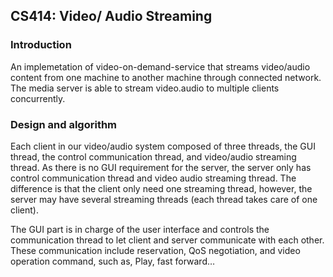<h2>CS414: Video/ Audio Streaming</h2>

<h3>Introduction</h3>
<p> 
An implemetation of video-on-demand-service that streams video/audio content from one machine to another machine through connected network. The media server is able to stream video.audio to multiple clients concurrently. 
</p> 

<h3>Design and algorithm</h3>
<p>Each client in our video/audio system composed of three threads, the GUI thread, the control communication thread, and video/audio streaming thread. As there is no GUI requirement for the server, the server only has control communication thread and video audio streaming thread. The difference is that the client only need one streaming thread, however, the server may have several streaming threads (each thread takes care of one client).</p>

<p> The GUI part is in charge of the user interface and controls the communication thread to let client and server communicate with each other. These communication include reservation, QoS negotiation, and video operation command, such as, Play, fast forward…</p>
